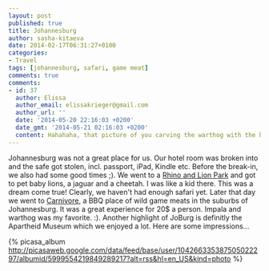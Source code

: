 ```yaml
---
layout: post
published: true
title: Johannesburg
author: sasha-kitaeva
date: 2014-02-17T06:31:27+0100
categories:
- Travel
tags: [johannesburg, safari, game meat]
comments: true
comments:
- id: 37
  author: Elissa
  author_email: elissakrieger@gmail.com
  author_url: ''
  date: '2014-05-20 22:16:03 +0200'
  date_gmt: '2014-05-21 02:16:03 +0200'
  content: Hahahaha, that picture of you carving the warthog with the hat! Love you!
---
```


Johannesburg was not a great place for us. Our hotel room was broken into and the safe got stolen, incl. passport, iPad, Kindle etc. Before the break-in, we also had some good times ;). We went to a [Rhino and Lion Park](www.rhinolion.co.za) and got to pet baby lions, a jaguar and a cheetah. I was like a kid there.  This was a dream come true! Clearly, we haven't had enough safari yet. Later that day we went to [Carnivore](www.carnivore.co.za), a BBQ place of wild game meats in the suburbs of Johannesburg. It was a great experience for 20$ a person. Impala and warthog was my favorite. :). Another highlight of JoBurg is definitly the Apartheid Museum which we enjoyed a lot. Here are some impressions...

{% picasa_album http://picasaweb.google.com/data/feed/base/user/104266335387505022297/albumid/5999554219849289217?alt=rss&hl=en_US&kind=photo %}
